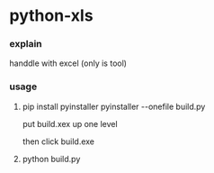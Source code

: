 # python-xls

###  explain

handdle with excel (only is tool)

### usage


1. pip install pyinstaller
   pyinstaller --onefile build.py 

   put build.xex  up one level

   then
   click build.exe

2. python build.py
